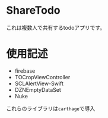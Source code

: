 # ShareTodo

これは複数人で共有するtodoアプリです。


# 使用記述

+ firebase
+ TOCropViewController
+ SCLAlertView-Swift
+ DZNEmptyDataSet
+ Nuke

これらのライブラリは`carthage`で導入
